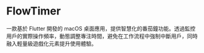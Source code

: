 # FlowTimer
一款基於 Flutter 開發的 macOS 桌面應用，提供智慧化的番茄鐘功能。透過監控用戶的實際操作頻率，動態調整專注時間，避免在工作流程中強制中斷用戶，同時融入輕量級遊戲化元素提升使用體驗。

